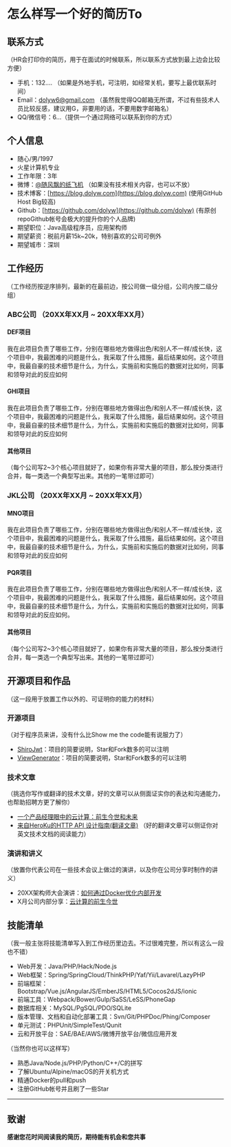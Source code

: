 # 怎么样写一个好的简历To

## 联系方式

（HR会打印你的简历，用于在面试的时候联系，所以联系方式放到最上边会比较方便）

- 手机：132.... （如果是外地手机，可注明，如经常关机，要写上最优联系时间）
- Email：dolyw6@gmail.com （虽然我觉得QQ邮箱无所谓，不过有些技术人员比较反感，建议用G，非要用的话，不要用数字邮箱名）
- QQ/微信号：6...（提供一个通过网络可以联系到你的方式）


## 个人信息

- 随心/男/1997
- 火星计算机专业 
- 工作年限：3年
- 微博：[@随风飘的纸飞机](http://weibo.com/wang926454) （如果没有技术相关内容，也可以不放）
- 技术博客：[https://blog.dolyw.com](https://blog.dolyw.com) (使用GitHub Host Big较高)
- Github：[https://github.com/dolyw](https://github.com/dolyw) (有原创repoGithub帐号会极大的提升你的个人品牌)
- 期望职位：Java高级程序员，应用架构师
- 期望薪资：税前月薪15k~20k，特别喜欢的公司可例外
- 期望城市：深圳


## 工作经历
（工作经历按逆序排列，最新的在最前边，按公司做一级分组，公司内按二级分组）

### ABC公司 （20XX年XX月 ~ 20XX年XX月）

#### DEF项目

我在此项目负责了哪些工作，分别在哪些地方做得出色/和别人不一样/成长快，这个项目中，我最困难的问题是什么，我采取了什么措施，最后结果如何。这个项目中，我最自豪的技术细节是什么，为什么，实施前和实施后的数据对比如何，同事和领导对此的反应如何

#### GHI项目 

我在此项目负责了哪些工作，分别在哪些地方做得出色/和别人不一样/成长快，这个项目中，我最困难的问题是什么，我采取了什么措施，最后结果如何。这个项目中，我最自豪的技术细节是什么，为什么，实施前和实施后的数据对比如何，同事和领导对此的反应如何

#### 其他项目

（每个公司写2~3个核心项目就好了，如果你有非常大量的项目，那么按分类进行合并，每一类选一个典型写出来。其他的一笔带过即可）

### JKL公司 （20XX年XX月 ~ 20XX年XX月）

#### MNO项目 

我在此项目负责了哪些工作，分别在哪些地方做得出色/和别人不一样/成长快，这个项目中，我最困难的问题是什么，我采取了什么措施，最后结果如何。这个项目中，我最自豪的技术细节是什么，为什么，实施前和实施后的数据对比如何，同事和领导对此的反应如何

#### PQR项目 

我在此项目负责了哪些工作，分别在哪些地方做得出色/和别人不一样/成长快，这个项目中，我最困难的问题是什么，我采取了什么措施，最后结果如何。这个项目中，我最自豪的技术细节是什么，为什么，实施前和实施后的数据对比如何，同事和领导对此的反应如何。

#### 其他项目

（每个公司写2~3个核心项目就好了，如果你有非常大量的项目，那么按分类进行合并，每一类选一个典型写出来。其他的一笔带过即可）

## 开源项目和作品

（这一段用于放置工作以外的、可证明你的能力的材料）

### 开源项目

（对于程序员来讲，没有什么比Show me the code能有说服力了）

- [ShiroJwt](https://github.com/dolyw/ShiroJwt)：项目的简要说明，Star和Fork数多的可以注明
- [ViewGenerator](https://github.com/dolyw/ViewGenerator)：项目的简要说明，Star和Fork数多的可以注明

### 技术文章

（挑选你写作或翻译的技术文章，好的文章可以从侧面证实你的表达和沟通能力，也帮助招聘方更了解你）

- [一个产品经理眼中的云计算：前生今世和未来](https://blog.dolyw.com)
- [来自HeroKu的HTTP API 设计指南(翻译文章)](https://blog.dolyw.com) （好的翻译文章可以侧证你对英文技术文档的阅读能力）

### 演讲和讲义

（放置你代表公司在一些技术会议上做过的演讲，以及你在公司分享时制作的讲义）

- 20XX架构师大会演讲：[如何通过Docker优化内部开发](https://blog.dolyw.com)
- X月公司内部分享：[云计算的前生今世](https://blog.dolyw.com)

## 技能清单

（我一般主张将技能清单写入到工作经历里边去。不过很难完整，所以有这么一段也不错）

- Web开发：Java/PHP/Hack/Node.js
- Web框架：Spring/SpringCloud/ThinkPHP/Yaf/Yii/Lavarel/LazyPHP
- 前端框架：Bootstrap/Vue.js/AngularJS/EmberJS/HTML5/Cocos2dJS/ionic
- 前端工具：Webpack/Bower/Gulp/SaSS/LeSS/PhoneGap
- 数据库相关：MySQL/PgSQL/PDO/SQLite
- 版本管理、文档和自动化部署工具：Svn/Git/PHPDoc/Phing/Composer
- 单元测试：PHPUnit/SimpleTest/Qunit
- 云和开放平台：SAE/BAE/AWS/微博开放平台/微信应用开发

（当然你也可以这样写）

* 熟悉Java/Node.js/PHP/Python/C++/C的拼写
* 了解Ubuntu/Alpine/macOS的开关机方式
* 精通Docker的pull和push
* 注册GitHub帐号并且刷了一些Star

-----      
## 致谢

**感谢您花时间阅读我的简历，期待能有机会和您共事**
